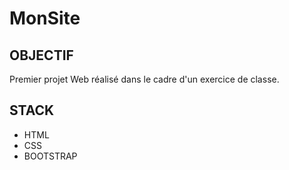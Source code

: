# MonSite
## OBJECTIF
Premier projet Web réalisé dans le cadre d'un exercice de classe.

## STACK
- HTML
- CSS
- BOOTSTRAP
